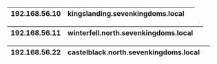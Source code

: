 | 192.168.56.10   | kingslanding.sevenkingdoms.local   |    |
|-----------------|------------------------------------|----|


| 192.168.56.11   | winterfell.north.sevenkingdoms.local   |    |
|-----------------|----------------------------------------|----|


| 192.168.56.22   | castelblack.north.sevenkingdoms.local   |    |
|-----------------|-----------------------------------------|----|